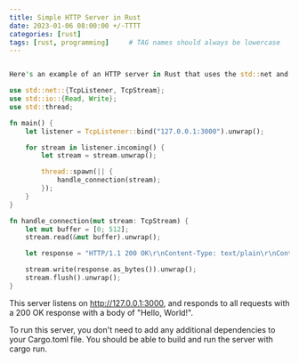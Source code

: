 ```yaml
---
title: Simple HTTP Server in Rust
date: 2023-01-06 08:00:00 +/-TTTT
categories: [rust]
tags: [rust, programming]     # TAG names should always be lowercase
---
```


```rust

Here's an example of an HTTP server in Rust that uses the std::net and std::io libraries:

use std::net::{TcpListener, TcpStream};
use std::io::{Read, Write};
use std::thread;

fn main() {
    let listener = TcpListener::bind("127.0.0.1:3000").unwrap();

    for stream in listener.incoming() {
        let stream = stream.unwrap();

        thread::spawn(|| {
            handle_connection(stream);
        });
    }
}

fn handle_connection(mut stream: TcpStream) {
    let mut buffer = [0; 512];
    stream.read(&mut buffer).unwrap();

    let response = "HTTP/1.1 200 OK\r\nContent-Type: text/plain\r\nContent-Length: 12\r\n\r\nHello, World!";

    stream.write(response.as_bytes()).unwrap();
    stream.flush().unwrap();
}
```

This server listens on http://127.0.0.1:3000, and responds to all requests with a 200 OK response with a body of "Hello, World!".

To run this server, you don't need to add any additional dependencies to your Cargo.toml file. You should be able to build and run the server with cargo run.
